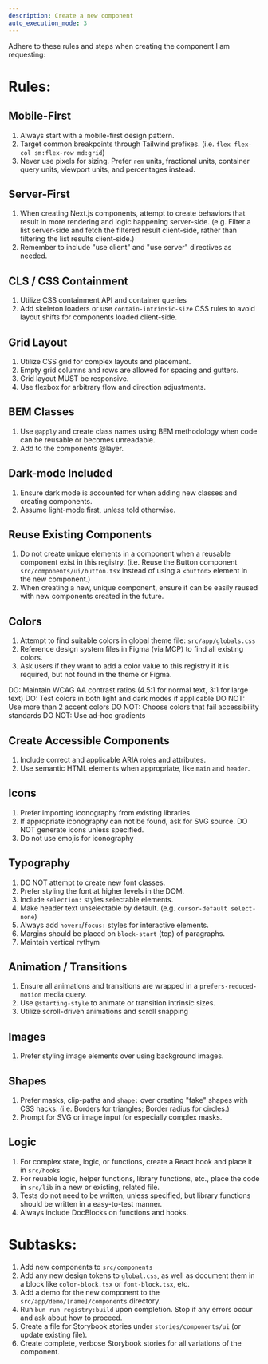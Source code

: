 ```yaml
---
description: Create a new component
auto_execution_mode: 3
---
```


Adhere to these rules and steps when creating the component I am requesting:

# Rules:

## Mobile-First

1. Always start with a mobile-first design pattern.
2. Target common breakpoints through Tailwind prefixes. (i.e. `flex flex-col sm:flex-row md:grid`)
3. Never use pixels for sizing. Prefer `rem` units, fractional units, container query units, viewport units, and percentages instead.

## Server-First

1. When creating Next.js components, attempt to create behaviors that result in more rendering and logic happening server-side. (e.g. Filter a list server-side and fetch the filtered result client-side, rather than filtering the list results client-side.)
2. Remember to include "use client" and "use server" directives as needed.

## CLS / CSS Containment

1. Utilize CSS containment API and container queries
2. Add skeleton loaders or use `contain-intrinsic-size` CSS rules to avoid layout shifts for components loaded client-side.

## Grid Layout

1. Utilize CSS grid for complex layouts and placement.
2. Empty grid columns and rows are allowed for spacing and gutters.
3. Grid layout MUST be responsive.
4. Use flexbox for arbitrary flow and direction adjustments.

## BEM Classes

1. Use `@apply` and create class names using BEM methodology when code can be reusable or becomes unreadable.
2. Add to the components @layer.

## Dark-mode Included

1. Ensure dark mode is accounted for when adding new classes and creating components.
2. Assume light-mode first, unless told otherwise.

## Reuse Existing Components

1. Do not create unique elements in a component when a reusable component exist in this registry. (i.e. Reuse the Button component `src/components/ui/button.tsx` instead of using a `<button>` element in the new component.)
2. When creating a new, unique component, ensure it can be easily reused with new components created in the future.

## Colors

1. Attempt to find suitable colors in global theme file: `src/app/globals.css`
2. Reference design system files in Figma (via MCP) to find all existing colors.
3. Ask users if they want to add a color value to this registry if it is required, but not found in the theme or Figma.

DO: Maintain WCAG AA contrast ratios (4.5:1 for normal text, 3:1 for large text)
DO: Test colors in both light and dark modes if applicable
DO NOT: Use more than 2 accent colors
DO NOT: Choose colors that fail accessibility standards
DO NOT: Use ad-hoc gradients

## Create Accessible Components

1. Include correct and applicable ARIA roles and attributes.
2. Use semantic HTML elements when appropriate, like `main` and `header`.

## Icons

1. Prefer importing iconography from existing libraries.
2. If appropriate iconography can not be found, ask for SVG source. DO NOT generate icons unless specified.
3. Do not use emojis for iconography

## Typography

1. DO NOT attempt to create new font classes.
2. Prefer styling the font at higher levels in the DOM.
3. Include `selection:` styles selectable elements.
4. Make header text unselectable by default. (e.g. `cursor-default select-none`)
5. Always add `hover:`/`focus:` styles for interactive elements.
6. Margins should be placed on `block-start` (top) of paragraphs.
7. Maintain vertical rythym

## Animation / Transitions

1. Ensure all animations and transitions are wrapped in a `prefers-reduced-motion` media query.
2. Use `@starting-style` to animate or transition intrinsic sizes.
3. Utilize scroll-driven animations and scroll snapping

## Images

1. Prefer styling image elements over using background images.

## Shapes

1. Prefer masks, clip-paths and `shape:` over creating "fake" shapes with CSS hacks. (i.e. Borders for triangles; Border radius for circles.)
2. Prompt for SVG or image input for especially complex masks.

## Logic

1. For complex state, logic, or functions, create a React hook and place it in `src/hooks`
2. For reuable logic, helper functions, library functions, etc., place the code in `src/lib` in a new or existing, related file.
3. Tests do not need to be written, unless specified, but library functions should be written in a easy-to-test manner.
4. Always include DocBlocks on functions and hooks.

# Subtasks:

1. Add new components to `src/components`
2. Add any new design tokens to `global.css`, as well as document them in a block like `color-block.tsx` or `font-block.tsx`, etc.
3. Add a demo for the new component to the `src/app/demo/[name]/components` directory.
4. Run `bun run registry:build` upon completion. Stop if any errors occur and ask about how to proceed.
5. Create a file for Storybook stories under `stories/components/ui` (or update existing file).
6. Create complete, verbose Storybook stories for all variations of the component.